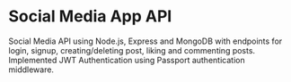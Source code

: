 # Social Media App API

Social Media API using Node.js, Express and MongoDB with endpoints for login, signup, creating/deleting post, liking and commenting posts. Implemented JWT Authentication using Passport authentication middleware.
